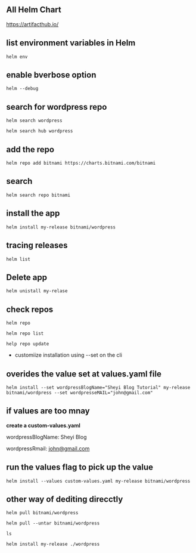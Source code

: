## All Helm Chart

https://artifacthub.io/

## list environment variables in Helm 
`helm env`

## enable bverbose option
`helm --debug`

## search for wordpress repo
`helm search wordpress`

`helm search hub wordpress`

## add the repo
`helm repo add bitnami https://charts.bitnami.com/bitnami`

## search
`helm search repo bitnami`

## install the app
`helm install my-release bitnami/wordpress`

## tracing releases
`helm list`

## Delete app

`helm unistall my-relase`

## check repos

`helm repo`

`helm repo list`

`help repo update`


- customiize installation using --set on the cli

## overides the value set at values.yaml file 

`helm install --set wordpressBlogName="Sheyi Blog Tutorial" my-release bitnami/wordpress --set wordpresseMAIL="john@gmail.com"`

## if values are too mnay
**create a custom-values.yaml**

wordpressBlogName: Sheyi Blog

wordpressRmail: john@gmail.com

## run the values flag to pick up the value
`helm install --values custom-values.yaml my-release bitnami/wordpress`


## other way of dediting direcctly
`helm pull bitnami/wordpress`

`helm pull --untar bitnami/wordpress`

`ls`

`helm install my-release ./wordpress`

